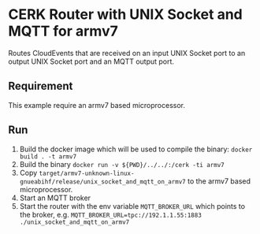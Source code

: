 # CERK Router with UNIX Socket and MQTT for armv7

Routes CloudEvents that are received on an input UNIX Socket port to an output UNIX Socket port and an MQTT output port.

## Requirement

This example require an armv7 based microprocessor.

## Run

1. Build the docker image which will be used to compile the binary:
    `docker build . -t armv7`
2. Build the binary
    `docker run -v ${PWD}/../../:/cerk -ti armv7`
3. Copy `target/armv7-unknown-linux-gnueabihf/release/unix_socket_and_mqtt_on_armv7` to the armv7 based microprocessor.
5. Start an MQTT broker
4. Start the router with the env variable `MQTT_BROKER_URL` which points to the broker, e.g. `MQTT_BROKER_URL=tpc://192.1.1.55:1883 ./unix_socket_and_mqtt_on_armv7`
